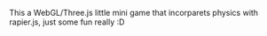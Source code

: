 This a WebGL/Three.js little mini game that incorparets physics with rapier.js, just some fun really :D
